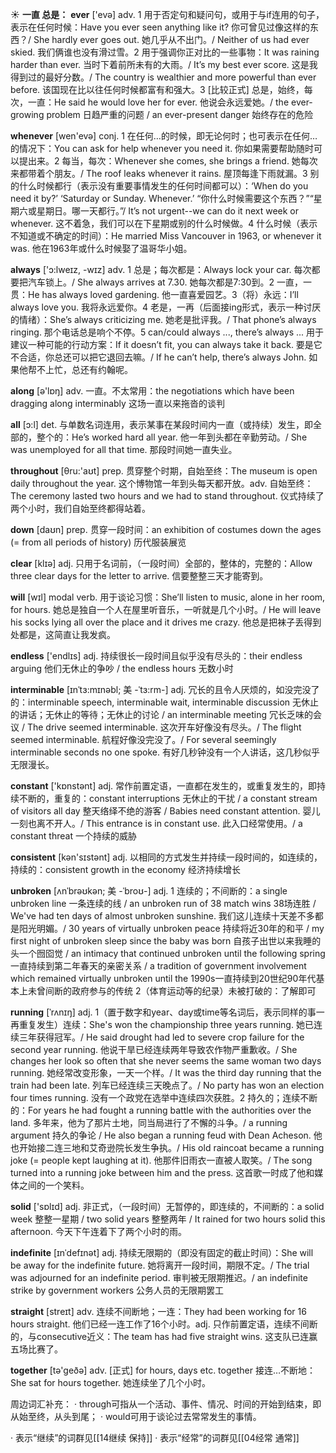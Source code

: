 ☀ <span class="category">**一直 总是：**</span>
<span class="vocabulary">**ever**</span> ['evə] 
<span class="definition">adv. 1 用于否定句和疑问句，或用于与if连用的句子，表示在任何时候：</span>Have you ever seen anything like it? 你可曾见过像这样的东西？/ She hardly ever goes out. 她几乎从不出门。/ Neither of us had ever skied. 我们俩谁也没有滑过雪。<span class="definition">2 用于强调你正对比的一些事物：</span>It was raining harder than ever. 当时下着前所未有的大雨。/ It’s my best ever score. 这是我得到过的最好分数。/ The country is wealthier and more powerful than ever before. 该国现在比以往任何时候都富有和强大。<span class="definition">3 [比较正式] 总是，始终，每次，一直：</span>He said he would love her for ever. 他说会永远爱她。/ the ever-growing problem 日趋严重的问题 / an ever-present danger 始终存在的危险

<span class="vocabulary">**whenever**</span> [wen'evə] 
<span class="definition">conj. 1 在任何…的时候，即无论何时；也可表示在任何…的情况下：</span>You can ask for help whenever you need it. 你如果需要帮助随时可以提出来。<span class="definition">2 每当，每次：</span>Whenever she comes, she brings a friend. 她每次来都带着个朋友。/ The roof leaks whenever it rains. 屋顶每逢下雨就漏。<span class="definition">3 别的什么时候都行（表示没有重要事情发生的任何时间都可以）：</span>‘When do you need it by?’ ‘Saturday or Sunday. Whenever.’ “你什么时候需要这个东西？”“星期六或星期日。哪一天都行。”/ It’s not urgent--we can do it next week or whenever. 这不着急，我们可以在下星期或别的什么时候做。<span class="definition">4 什么时候（表示不知道或不确定的时间）：</span>He married Miss Vancouver in 1963, or whenever it was. 他在1963年或什么时候娶了温哥华小姐。

<span class="vocabulary">**always**</span> ['ɔ:lweɪz, -wɪz] 
<span class="definition">adv. 1 总是；每次都是：</span>Always lock your car. 每次都要把汽车锁上。/ She always arrives at 7.30. 她每次都是7:30到。<span class="definition">2 一直，一贯：</span>He has always loved gardening. 他一直喜爱园艺。<span class="definition">3（将）永远：</span>I’ll always love you. 我将永远爱你。<span class="definition">4 老是，一再（后面接ing形式，表示一种讨厌的情绪）：</span>She’s always criticizing me. 她老是批评我。/ That phone’s always ringing. 那个电话总是响个不停。<span class="definition">5 can/could always ..., there’s always ... 用于建议一种可能的行动方案：</span>If it doesn’t fit, you can always take it back. 要是它不合适，你总还可以把它退回去嘛。/ If he can’t help, there’s always John. 如果他帮不上忙，总还有约翰呢。

<span class="vocabulary">**along**</span> [ə'lɒŋ] 
<span class="definition">adv. 一直。不太常用：</span>the negotiations which have been dragging along interminably 这场一直以来拖沓的谈判

<span class="vocabulary">**all**</span> [ɔ:l] 
<span class="definition">det. 与单数名词连用，表示某事在某段时间内一直（或持续）发生，即全部的，整个的：</span>He’s worked hard all year. 他一年到头都在辛勤劳动。/ She was unemployed for all that time. 那段时间她一直失业。

<span class="vocabulary">**throughout**</span> [θru:'aʊt] 
<span class="definition">prep. 贯穿整个时期，自始至终：</span>The museum is open daily throughout the year. 这个博物馆一年到头每天都开放。<span class="definition">adv. 自始至终：</span>The ceremony lasted two hours and we had to stand throughout. 仪式持续了两个小时，我们自始至终都得站着。

<span class="vocabulary">**down**</span> [daʊn] 
<span class="definition">prep. 贯穿一段时间：</span>an exhibition of costumes down the ages (= from all periods of history) 历代服装展览

<span class="vocabulary">**clear**</span> [klɪə] 
<span class="definition">adj. 只用于名词前，（一段时间）全部的，整体的，完整的：</span>Allow three clear days for the letter to arrive. 信要整整三天才能寄到。

<span class="vocabulary">**will**</span> [wɪl] 
<span class="definition">modal verb. 用于谈论习惯：</span>She’ll listen to music, alone in her room, for hours. 她总是独自一个人在屋里听音乐，一听就是几个小时。/ He will leave his socks lying all over the place and it drives me crazy. 他总是把袜子丢得到处都是，这简直让我发疯。

<span class="vocabulary">**endless**</span> ['endlɪs] 
<span class="definition">adj. 持续很长一段时间且似乎没有尽头的：</span>their endless arguing 他们无休止的争吵 / the endless hours 无数小时
           
<span class="vocabulary">**interminable**</span> [ɪnˈtɜ:mɪnəbl; 美 -ˈtɜ:rm-]
<span class="definition">adj. 冗长的且令人厌烦的，如没完没了的：</span>interminable speech, interminable wait, interminable discussion 无休止的讲话；无休止的等待；无休止的讨论 / an interminable meeting 冗长乏味的会议 / The drive seemed interminable. 这次开车好像没有尽头。/ The flight seemed interminable. 航程好像没完没了。/ For several seemingly interminable seconds no one spoke. 有好几秒钟没有一个人讲话，这几秒似乎无限漫长。

<span class="vocabulary">**constant**</span> ['kɒnstənt] 
<span class="definition">adj. 常作前置定语，一直都在发生的，或重复发生的，即持续不断的，重复的：</span>constant interruptions 无休止的干扰 / a constant stream of visitors all day 整天络绎不绝的游客 / Babies need constant attention. 婴儿一刻也离不开人。/ This entrance is in constant use. 此入口经常使用。/ a constant threat 一个持续的威胁

<span class="vocabulary">**consistent**</span> [kən'sɪstənt] 
<span class="definition">adj. 以相同的方式发生并持续一段时间的，如连续的，持续的：</span>consistent growth in the economy 经济持续增长
                      
<span class="vocabulary">**unbroken**</span> [ʌnˈbrəʊkən; 美 -ˈbroʊ-]
<span class="definition">adj. 1 连续的；不间断的：</span>a single unbroken line 一条连续的线 / an unbroken run of 38 match wins 38场连胜 / We've had ten days of almost unbroken sunshine. 我们这儿连续十天差不多都是阳光明媚。/ 30 years of virtually unbroken peace 持续将近30年的和平 / my first night of unbroken sleep since the baby was born 自孩子出世以来我睡的头一个囫囵觉 / an intimacy that continued unbroken until the following spring 一直持续到第二年春天的亲密关系 / a tradition of government involvement which remained virtually unbroken until the 1990s一直持续到20世纪90年代基本上未曾间断的政府参与的传统 <span class="definition">2（体育运动等的纪录）未被打破的：</span>了解即可

<span class="vocabulary">**running**</span> [ˈrʌnɪŋ]
<span class="definition">adj. 1（置于数字和year、day或time等名词后，表示同样的事一再重复发生）连续：</span>She's won the championship three years running. 她已连续三年获得冠军。/ He said drought had led to severe crop failure for the second year running. 他说干旱已经连续两年导致农作物严重歉收。/ She changes her look so often that she never seems the same woman two days running. 她经常改变形象，一天一个样。/ It was the third day running that the train had been late. 列车已经连续三天晚点了。/ No party has won an election four times running. 没有一个政党在选举中连续四次获胜。<span class="definition">2 持久的；连续不断的：</span>For years he had fought a running battle with the authorities over the land. 多年来，他为了那片土地，同当局进行了不懈的斗争。/ a running argument 持久的争论 / He also began a running feud with Dean Acheson. 他也开始接二连三地和艾奇逊院长发生争执。/ His old raincoat became a running joke (= people kept laughing at it). 他那件旧雨衣一直被人取笑。/ The song turned into a running joke between him and the press. 这首歌一时成了他和媒体之间的一个笑料。
 
<span class="vocabulary">**solid**</span> ['sɒlɪd] 
<span class="definition">adj. 非正式，（一段时间）无暂停的，即连续的，不间断的：</span>a solid week 整整一星期 / two solid years 整整两年 / It rained for two hours solid this afternoon. 今天下午连着下了两个小时的雨。
           
<span class="vocabulary">**indefinite**</span> [ɪnˈdefɪnət]
<span class="definition">adj. 持续无限期的（即没有固定的截止时间）：</span>She will be away for the indefinite future. 她将离开一段时间，期限不定。/ The trial was adjourned for an indefinite period. 审判被无限期推迟。/ an indefinite strike by government workers 公务人员的无限期罢工

<span class="vocabulary">**straight**</span> [streɪt] 
<span class="definition">adv. 连续不间断地；一连：</span>They had been working for 16 hours straight. 他们已经一连工作了16个小时。<span class="definition">adj. 只作前置定语，连续不间断的，与consecutive近义：</span>The team has had five straight wins. 这支队已连赢五场比赛了。

<span class="vocabulary">**together**</span> [tə'ɡeðə] 
<span class="definition">adv. [正式] for hours, days etc. together 接连…不断地：</span>She sat for hours together. 她连续坐了几个小时。

周边词汇补充：
· through可指从一个活动、事件、情况、时间的开始到结束，即从始至终，从头到尾；
· would可用于谈论过去常常发生的事情。

· 表示“继续”的词群见[[14继续 保持]]
· 表示“经常”的词群见[[04经常 通常]]
